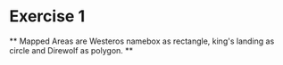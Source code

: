 ﻿# Exercise 1 
 ** Mapped Areas are Westeros namebox as rectangle, king's landing as circle and Direwolf as polygon. **



